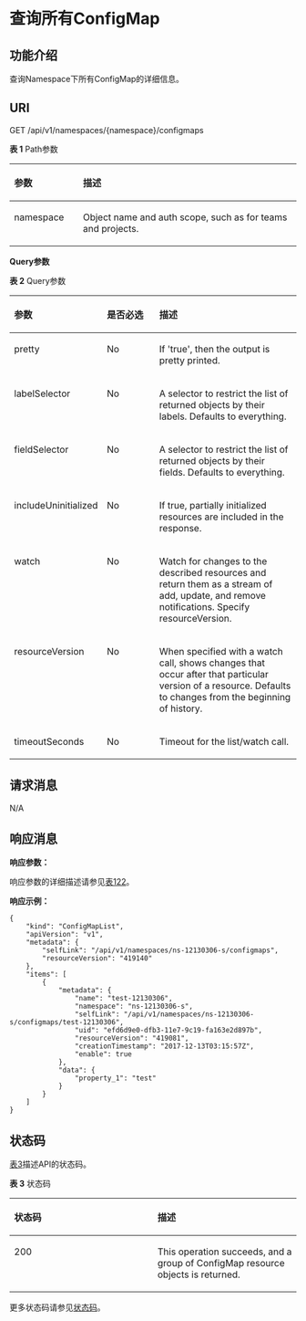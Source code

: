 # 查询所有ConfigMap<a name="cci_02_3071"></a>

## 功能介绍<a name="section28826295"></a>

查询Namespace下所有ConfigMap的详细信息。

## URI<a name="section58110069"></a>

GET /api/v1/namespaces/\{namespace\}/configmaps

**表 1**  Path参数

<a name="table1696332124519"></a>
<table><thead align="left"><tr id="row11961332194516"><th class="cellrowborder" valign="top" width="24%" id="mcps1.2.3.1.1"><p id="p396032144518"><a name="p396032144518"></a><a name="p396032144518"></a>参数</p>
</th>
<th class="cellrowborder" valign="top" width="76%" id="mcps1.2.3.1.2"><p id="p18962325454"><a name="p18962325454"></a><a name="p18962325454"></a>描述</p>
</th>
</tr>
</thead>
<tbody><tr id="row9960327457"><td class="cellrowborder" valign="top" width="24%" headers="mcps1.2.3.1.1 "><p id="p1496113214456"><a name="p1496113214456"></a><a name="p1496113214456"></a>namespace</p>
</td>
<td class="cellrowborder" valign="top" width="76%" headers="mcps1.2.3.1.2 "><p id="p141902036155717"><a name="p141902036155717"></a><a name="p141902036155717"></a>Object name and auth scope, such as for teams and projects.</p>
</td>
</tr>
</tbody>
</table>

**Query参数**

**表 2**  Query参数

<a name="d0e44025"></a>
<table><thead align="left"><tr id="row39963513"><th class="cellrowborder" valign="top" width="24.41%" id="mcps1.2.4.1.1"><p id="p65652297517"><a name="p65652297517"></a><a name="p65652297517"></a>参数</p>
</th>
<th class="cellrowborder" valign="top" width="20.94%" id="mcps1.2.4.1.2"><p id="p165661629135114"><a name="p165661629135114"></a><a name="p165661629135114"></a>是否必选</p>
</th>
<th class="cellrowborder" valign="top" width="54.65%" id="mcps1.2.4.1.3"><p id="p14567629115114"><a name="p14567629115114"></a><a name="p14567629115114"></a>描述</p>
</th>
</tr>
</thead>
<tbody><tr id="row48716603"><td class="cellrowborder" valign="top" width="24.41%" headers="mcps1.2.4.1.1 "><p id="p53730785"><a name="p53730785"></a><a name="p53730785"></a>pretty</p>
</td>
<td class="cellrowborder" valign="top" width="20.94%" headers="mcps1.2.4.1.2 "><p id="p57226335"><a name="p57226335"></a><a name="p57226335"></a>No</p>
</td>
<td class="cellrowborder" valign="top" width="54.65%" headers="mcps1.2.4.1.3 "><p id="p4821598"><a name="p4821598"></a><a name="p4821598"></a>If 'true', then the output is pretty printed.</p>
</td>
</tr>
<tr id="row43394390"><td class="cellrowborder" valign="top" width="24.41%" headers="mcps1.2.4.1.1 "><p id="p25284664"><a name="p25284664"></a><a name="p25284664"></a>labelSelector</p>
</td>
<td class="cellrowborder" valign="top" width="20.94%" headers="mcps1.2.4.1.2 "><p id="p34791919"><a name="p34791919"></a><a name="p34791919"></a>No</p>
</td>
<td class="cellrowborder" valign="top" width="54.65%" headers="mcps1.2.4.1.3 "><p id="p66682083"><a name="p66682083"></a><a name="p66682083"></a>A selector to restrict the list of returned objects by their labels. Defaults to everything.</p>
</td>
</tr>
<tr id="row63267839"><td class="cellrowborder" valign="top" width="24.41%" headers="mcps1.2.4.1.1 "><p id="p24421336"><a name="p24421336"></a><a name="p24421336"></a>fieldSelector</p>
</td>
<td class="cellrowborder" valign="top" width="20.94%" headers="mcps1.2.4.1.2 "><p id="p31971234"><a name="p31971234"></a><a name="p31971234"></a>No</p>
</td>
<td class="cellrowborder" valign="top" width="54.65%" headers="mcps1.2.4.1.3 "><p id="p39533189"><a name="p39533189"></a><a name="p39533189"></a>A selector to restrict the list of returned objects by their fields. Defaults to everything.</p>
</td>
</tr>
<tr id="row20254383"><td class="cellrowborder" valign="top" width="24.41%" headers="mcps1.2.4.1.1 "><p id="p29992297"><a name="p29992297"></a><a name="p29992297"></a>includeUninitialized</p>
</td>
<td class="cellrowborder" valign="top" width="20.94%" headers="mcps1.2.4.1.2 "><p id="p13456975"><a name="p13456975"></a><a name="p13456975"></a>No</p>
</td>
<td class="cellrowborder" valign="top" width="54.65%" headers="mcps1.2.4.1.3 "><p id="p12241315"><a name="p12241315"></a><a name="p12241315"></a>If true, partially initialized resources are included in the response.</p>
</td>
</tr>
<tr id="row43062978"><td class="cellrowborder" valign="top" width="24.41%" headers="mcps1.2.4.1.1 "><p id="p65549214"><a name="p65549214"></a><a name="p65549214"></a>watch</p>
</td>
<td class="cellrowborder" valign="top" width="20.94%" headers="mcps1.2.4.1.2 "><p id="p7886151"><a name="p7886151"></a><a name="p7886151"></a>No</p>
</td>
<td class="cellrowborder" valign="top" width="54.65%" headers="mcps1.2.4.1.3 "><p id="p34798500"><a name="p34798500"></a><a name="p34798500"></a>Watch for changes to the described resources and return them as a stream of add, update, and remove notifications. Specify resourceVersion.</p>
</td>
</tr>
<tr id="row44751050"><td class="cellrowborder" valign="top" width="24.41%" headers="mcps1.2.4.1.1 "><p id="p956433"><a name="p956433"></a><a name="p956433"></a>resourceVersion</p>
</td>
<td class="cellrowborder" valign="top" width="20.94%" headers="mcps1.2.4.1.2 "><p id="p10362240"><a name="p10362240"></a><a name="p10362240"></a>No</p>
</td>
<td class="cellrowborder" valign="top" width="54.65%" headers="mcps1.2.4.1.3 "><p id="p34035136"><a name="p34035136"></a><a name="p34035136"></a>When specified with a watch call, shows changes that occur after that particular version of a resource. Defaults to changes from the beginning of history.</p>
</td>
</tr>
<tr id="row37880774"><td class="cellrowborder" valign="top" width="24.41%" headers="mcps1.2.4.1.1 "><p id="p48443842"><a name="p48443842"></a><a name="p48443842"></a>timeoutSeconds</p>
</td>
<td class="cellrowborder" valign="top" width="20.94%" headers="mcps1.2.4.1.2 "><p id="p31637090"><a name="p31637090"></a><a name="p31637090"></a>No</p>
</td>
<td class="cellrowborder" valign="top" width="54.65%" headers="mcps1.2.4.1.3 "><p id="p12467470"><a name="p12467470"></a><a name="p12467470"></a>Timeout for the list/watch call.</p>
</td>
</tr>
</tbody>
</table>

## 请求消息<a name="section53228577"></a>

N/A

## 响应消息<a name="section9295148"></a>

**响应参数：**

响应参数的详细描述请参见[表122](数据结构.md#table202170557392)。

**响应示例：**

```
{
    "kind": "ConfigMapList",
    "apiVersion": "v1",
    "metadata": {
        "selfLink": "/api/v1/namespaces/ns-12130306-s/configmaps",
        "resourceVersion": "419140"
    },
    "items": [
        {
            "metadata": {
                "name": "test-12130306",
                "namespace": "ns-12130306-s",
                "selfLink": "/api/v1/namespaces/ns-12130306-s/configmaps/test-12130306",
                "uid": "efd6d9e0-dfb3-11e7-9c19-fa163e2d897b",
                "resourceVersion": "419081",
                "creationTimestamp": "2017-12-13T03:15:57Z",
                "enable": true
            },
            "data": {
                "property_1": "test"
            }
        }
    ]
}
```

## 状态码<a name="section16547471"></a>

[表3](#d0e44156)描述API的状态码。

**表 3**  状态码

<a name="d0e44156"></a>
<table><thead align="left"><tr id="row36507281"><th class="cellrowborder" valign="top" width="50%" id="mcps1.2.3.1.1"><p id="p4299803"><a name="p4299803"></a><a name="p4299803"></a>状态码</p>
</th>
<th class="cellrowborder" valign="top" width="50%" id="mcps1.2.3.1.2"><p id="p12739753"><a name="p12739753"></a><a name="p12739753"></a>描述</p>
</th>
</tr>
</thead>
<tbody><tr id="row25287076"><td class="cellrowborder" valign="top" width="50%" headers="mcps1.2.3.1.1 "><p id="p34987251"><a name="p34987251"></a><a name="p34987251"></a>200</p>
</td>
<td class="cellrowborder" valign="top" width="50%" headers="mcps1.2.3.1.2 "><p id="p15395071"><a name="p15395071"></a><a name="p15395071"></a>This operation succeeds, and a group of ConfigMap resource objects is returned.</p>
</td>
</tr>
</tbody>
</table>

更多状态码请参见[状态码](状态码.md)。

